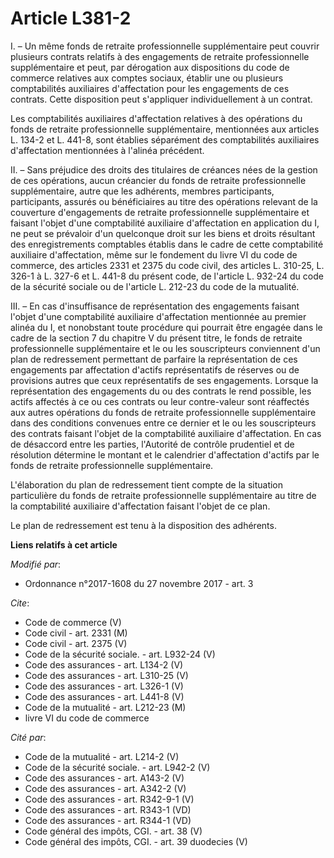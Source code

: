 # Article L381-2

I. – Un même fonds de retraite professionnelle supplémentaire peut couvrir plusieurs contrats relatifs à des engagements de
retraite professionnelle supplémentaire et peut, par dérogation aux dispositions du code de commerce relatives aux comptes
sociaux, établir une ou plusieurs comptabilités auxiliaires d'affectation pour les engagements de ces contrats. Cette
disposition peut s'appliquer individuellement à un contrat. 

Les comptabilités auxiliaires d'affectation relatives à des opérations du fonds de retraite professionnelle supplémentaire,
mentionnées aux articles L. 134-2 et L. 441-8, sont établies séparément des comptabilités auxiliaires d'affectation
mentionnées à l'alinéa précédent. 

II. – Sans préjudice des droits des titulaires de créances nées de la gestion de ces opérations, aucun créancier du fonds de
retraite professionnelle supplémentaire, autre que les adhérents, membres participants, participants, assurés ou
bénéficiaires au titre des opérations relevant de la couverture d'engagements de retraite professionnelle supplémentaire et
faisant l'objet d'une comptabilité auxiliaire d'affectation en application du I, ne peut se prévaloir d'un quelconque droit
sur les biens et droits résultant des enregistrements comptables établis dans le cadre de cette comptabilité auxiliaire
d'affectation, même sur le fondement du livre VI du code de commerce, des articles 2331 et 2375 du code civil, des articles
L. 310-25, L. 326-1 à L. 327-6 et L. 441-8 du présent code, de l'article L. 932-24 du code de la sécurité sociale ou de
l'article L. 212-23 du code de la mutualité. 

III. – En cas d'insuffisance de représentation des engagements faisant l'objet d'une comptabilité auxiliaire d'affectation
mentionnée au premier alinéa du I, et nonobstant toute procédure qui pourrait être engagée dans le cadre de la section 7 du
chapitre V du présent titre, le fonds de retraite professionnelle supplémentaire et le ou les souscripteurs conviennent d'un
plan de redressement permettant de parfaire la représentation de ces engagements par affectation d'actifs représentatifs de
réserves ou de provisions autres que ceux représentatifs de ses engagements. Lorsque la représentation des engagements du ou
des contrats le rend possible, les actifs affectés à ce ou ces contrats ou leur contre-valeur sont réaffectés aux autres
opérations du fonds de retraite professionnelle supplémentaire dans des conditions convenues entre ce dernier et le ou les
souscripteurs des contrats faisant l'objet de la comptabilité auxiliaire d'affectation. En cas de désaccord entre les
parties, l'Autorité de contrôle prudentiel et de résolution détermine le montant et le calendrier d'affectation d'actifs par
le fonds de retraite professionnelle supplémentaire. 

L'élaboration du plan de redressement tient compte de la situation particulière du fonds de retraite professionnelle
supplémentaire au titre de la comptabilité auxiliaire d'affectation faisant l'objet de ce plan. 

Le plan de redressement est tenu à la disposition des adhérents.

**Liens relatifs à cet article**

_Modifié par_:

  - Ordonnance n°2017-1608 du 27 novembre 2017 - art. 3

_Cite_:

  - Code de commerce (V)
  - Code civil - art. 2331 (M)
  - Code civil - art. 2375 (V)
  - Code de la sécurité sociale. - art. L932-24 (V)
  - Code des assurances - art. L134-2 (V)
  - Code des assurances - art. L310-25 (V)
  - Code des assurances - art. L326-1 (V)
  - Code des assurances - art. L441-8 (V)
  - Code de la mutualité - art. L212-23 (M)
  - livre VI du code de commerce

_Cité par_:

  - Code de la mutualité - art. L214-2 (V)
  - Code de la sécurité sociale. - art. L942-2 (V)
  - Code des assurances - art. A143-2 (V)
  - Code des assurances - art. A342-2 (V)
  - Code des assurances - art. R342-9-1 (V)
  - Code des assurances - art. R343-1 (VD)
  - Code des assurances - art. R344-1 (VD)
  - Code général des impôts, CGI. - art. 38 (V)
  - Code général des impôts, CGI. - art. 39 duodecies (V)
